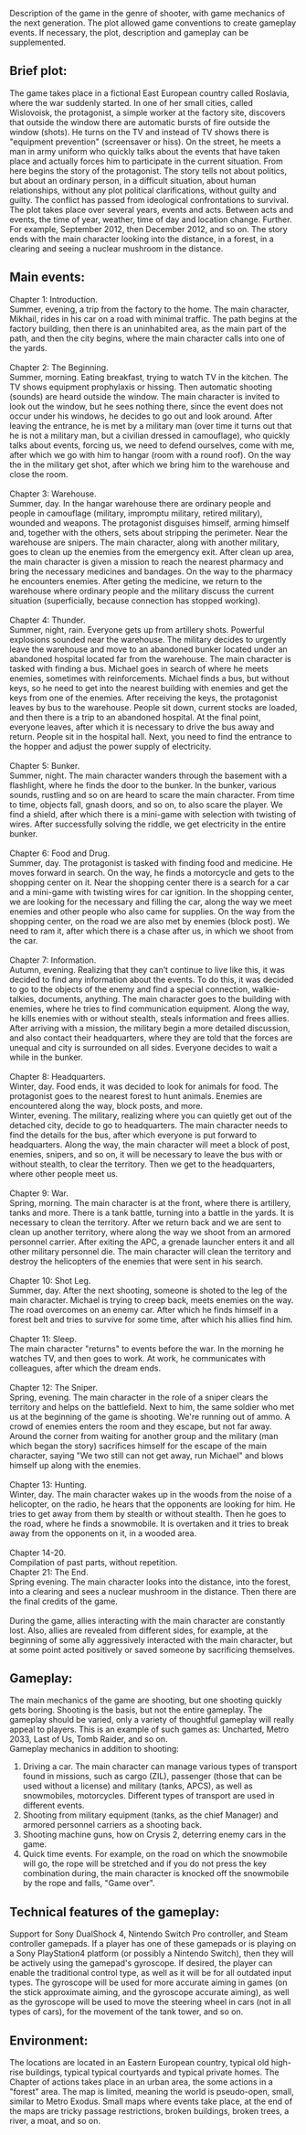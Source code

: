 Description of the game in the genre of shooter, with game mechanics of the next generation. The plot allowed game conventions to create gameplay events. If necessary, the plot, description and gameplay can be supplemented.


## Brief plot:
The game takes place in a fictional East European country called Roslavia, where the war suddenly started. In one of her small cities, called Wislovoisk, the protagonist, a simple worker at the factory site, discovers that outside the window there are automatic bursts of fire outside the window (shots). He turns on the TV and instead of TV shows there is "equipment prevention" (screensaver or hiss). On the street, he meets a man in army uniform who quickly talks about the events that have taken place and actually forces him to participate in the current situation. From here begins the story of the protagonist.
The story tells not about politics, but about an ordinary person, in a difficult situation, about human relationships, without any plot political clarifications, without guilty and guilty. The conflict has passed from ideological confrontations to survival.
The plot takes place over several years, events and acts. Between acts and events, the time of year, weather, time of day and location change. Further. For example, September 2012, then December 2012, and so on.
The story ends with the main character looking into the distance, in a forest, in a clearing and seeing a nuclear mushroom in the distance.


## Main events:
Chapter 1: Introduction.<br>
Summer, evening, a trip from the factory to the home. The main character, Mikhail, rides in his car on a road with minimal traffic. The path begins at the factory building, then there is an uninhabited area, as the main part of the path, and then the city begins, where the main character calls into one of the yards.
<br><br>
Chapter 2: The Beginning.<br>
Summer, morning. Eating breakfast, trying to watch TV in the kitchen. The TV shows equipment prophylaxis or hissing. Then automatic shooting (sounds) are heard outside the window. The main character is invited to look out the window, but he sees nothing there, since the event does not occur under his windows, he decides to go out and look around. After leaving the entrance, he is met by a military man (over time it turns out that he is not a military man, but a civilian dressed in camouflage), who quickly talks about events, forcing us, we need to defend ourselves, come with me, after which we go with him to hangar (room with a round roof). On the way the in the military get shot, after which we bring him to the warehouse and close the room.
<br><br>
Chapter 3: Warehouse.<br>
Summer, day. In the hangar warehouse there are ordinary people and people in camouflage (military, impromptu military, retired military), wounded and weapons. The protagonist disguises himself, arming himself and, together with the others, sets about stripping the perimeter. Near the warehouse are snipers. The main character, along with another military, goes to clean up the enemies from the emergency exit. After clean up area, the main character is given a mission to reach the nearest pharmacy and bring the necessary medicines and bandages. On the way to the pharmacy he encounters enemies. After geting the medicine, we return to the warehouse where ordinary people and the military discuss the current situation (superficially, because connection has stopped working).
<br><br>
Chapter 4: Thunder.<br>
Summer, night, rain. Everyone gets up from artillery shots. Powerful explosions sounded near the warehouse. The military decides to urgently leave the warehouse and move to an abandoned bunker located under an abandoned hospital located far from the warehouse. The main character is tasked with finding a bus. Michael goes in search of where he meets enemies, sometimes with reinforcements. Michael finds a bus, but without keys, so he need to get into the nearest building with enemies and get the keys from one of the enemies. After receiving the keys, the protagonist leaves by bus to the warehouse. People sit down, current stocks are loaded, and then there is a trip to an abandoned hospital. At the final point, everyone leaves, after which it is necessary to drive the bus away and return. People sit in the hospital hall. Next, you need to find the entrance to the hopper and adjust the power supply of electricity.
<br><br>
Chapter 5: Bunker.<br>
Summer, night. The main character wanders through the basement with a flashlight, where he finds the door to the bunker. In the bunker, various sounds, rustling and so on are heard to scare the main character. From time to time, objects fall, gnash doors, and so on, to also scare the player. We find a shield, after which there is a mini-game with selection with twisting of wires. After successfully solving the riddle, we get electricity in the entire bunker.
<br><br>
Chapter 6: Food and Drug.<br>
Summer, day. The protagonist is tasked with finding food and medicine. He moves forward in search. On the way, he finds a motorcycle and gets to the shopping center on it. Near the shopping center there is a search for a car and a mini-game with twisting wires for car ignition. In the shopping center, we are looking for the necessary and filling the car, along the way we meet enemies and other people who also came for supplies. On the way from the shopping center, on the road we are also met by enemies (block post). We need to ram it, after which there is a chase after us, in which we shoot from the car.
<br><br>
Chapter 7: Information.<br>
Autumn, evening. Realizing that they can’t continue to live like this, it was decided to find any information about the events. To do this, it was decided to go to the objects of the enemy and find a special connection, walkie-talkies, documents, anything. The main character goes to the building with enemies, where he tries to find communication equipment. Along the way, he kills enemies with or without stealth, steals information and frees allies. After arriving with a mission, the military begin a more detailed discussion, and also contact their headquarters, where they are told that the forces are unequal and city is surrounded on all sides. Everyone decides to wait a while in the bunker.
<br><br>
Chapter 8: Headquarters.<br>
Winter, day. Food ends, it was decided to look for animals for food. The protagonist goes to the nearest forest to hunt animals. Enemies are encountered along the way, block posts, and more.
<br>
Winter, evening. The military, realizing where you can quietly get out of the detached city, decide to go to headquarters. The main character needs to find the details for the bus, after which everyone is put forward to headquarters. Along the way, the main character will meet a block of post, enemies, snipers, and so on, it will be necessary to leave the bus with or without stealth, to clear the territory. Then we get to the headquarters, where other people meet us.
<br><br>
Chapter 9: War.<br>
Spring, morning. The main character is at the front, where there is artillery, tanks and more. There is a tank battle, turning into a battle in the yards. It is necessary to clean the territory. After we return back and we are sent to clean up another territory, where along the way we shoot from an armored personnel carrier. After exiting the APC, a grenade launcher enters it and all other military personnel die. The main character will clean the territory and destroy the helicopters of the enemies that were sent in his search.
<br><br>
Chapter 10: Shot Leg.<br>
Summer, day. After the next shooting, someone is shoted to the leg of the main character. Michael is trying to creep back, meets enemies on the way. The road overcomes on an enemy car. After which he finds himself in a forest belt and tries to survive for some time, after which his allies find him.
<br><br>
Chapter 11: Sleep.<br>
The main character "returns" to events before the war. In the morning he watches TV, and then goes to work. At work, he communicates with colleagues, after which the dream ends.
<br><br>
Chapter 12: The Sniper.<br>
Spring, evening. The main character in the role of a sniper clears the territory and helps on the battlefield. Next to him, the same soldier who met us at the beginning of the game is shooting. We're running out of ammo. A crowd of enemies enters the room and they escape, but not far away. Around the corner from waiting for another group and the military (man which began the story) sacrifices himself for the escape of the main character, saying "We two still can not get away, run Michael" and blows himself up along with the enemies.
<br><br>
Chapter 13: Hunting.<br>
Winter, day. The main character wakes up in the woods from the noise of a helicopter, on the radio, he hears that the opponents are looking for him. He tries to get away from them by stealth or without stealth. Then he goes to the road, where he finds a snowmobile. It is overtaken and it tries to break away from the opponents on it, in a wooded area.
<br><br>
Chapter 14-20.<br>
Compilation of past parts, without repetition.
<br>
Chapter 21: The End.<br>
Spring evening. The main character looks into the distance, into the forest, into a clearing and sees a nuclear mushroom in the distance. Then there are the final credits of the game.
<br><br>
During the game, allies interacting with the main character are constantly lost. Also, allies are revealed from different sides, for example, at the beginning of some ally aggressively interacted with the main character, but at some point acted positively or saved someone by sacrificing themselves. 

## Gameplay:
The main mechanics of the game are shooting, but one shooting quickly gets boring. Shooting is the basis, but not the entire gameplay. The gameplay should be varied, only a variety of thoughtful gameplay will really appeal to players. This is an example of such games as: Uncharted, Metro 2033, Last of Us, Tomb Raider, and so on. 
<br>Gameplay mechanics in addition to shooting:
1. Driving a car. The main character can manage various types of transport found in missions, such as cargo (ZIL), passenger (those that can be used without a license) and military (tanks, APCS), as well as snowmobiles, motorcycles. Different types of transport are used in different events.
2. Shooting from military equipment (tanks, as the chief Manager) and armored personnel carriers as a shooting back.
3. Shooting machine guns, how on Crysis 2, deterring enemy cars in the game.
4. Quick time events. For example, on the road on which the snowmobile will go, the rope will be stretched and if you do not press the key combination during, the main character is knocked off the snowmobile by the rope and falls, "Game over".



## Technical features of the gameplay:
Support for Sony DualShock 4, Nintendo Switch Pro controller, and Steam controller gamepads. If a player has one of these gamepads or is playing on a Sony PlayStation4 platform (or possibly a Nintendo Switch), then they will be actively using the gamepad's gyroscope. If desired, the player can enable the traditional control type, as well as it will be for all outdated input types. The gyroscope will be used for more accurate aiming in games (on the stick approximate aiming, and the gyroscope accurate aiming), as well as the gyroscope will be used to move the steering wheel in cars (not in all types of cars), for the movement of the tank tower, and so on.


## Environment:
The locations are located in an Eastern European country, typical old high-rise buildings, typical typical courtyards and typical private homes. The Chapter of actions takes place in an urban area, the some actions in a "forest" area.
The map is limited, meaning the world is pseudo-open, small, similar to Metro Exodus. Small maps where events take place, at the end of the maps are tricky passage restrictions, broken buildings, broken trees, a river, a moat, and so on.